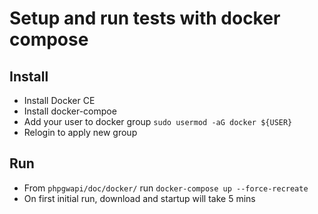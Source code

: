 # Setup and run tests with docker compose

## Install
- Install Docker CE
- Install docker-compoe
- Add your user to docker group `sudo usermod -aG docker ${USER}`
- Relogin to apply new group

## Run
- From `phpgwapi/doc/docker/` run `docker-compose up --force-recreate`
- On first initial run, download and startup will take 5 mins